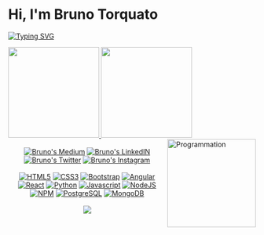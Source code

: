 # Hi, I'm Bruno Torquato

[![Typing SVG](https://readme-typing-svg.herokuapp.com?color=8711BD&lines=Hello%2C+world!;Welcome+to+my+Github)](https://git.io/typing-svg)

<!-- [![Twitter](https://img.shields.io/badge/Twitter-%231DA1F2.svg?&style=flat-square&logo=twitter&logoColor=white)](https://twitter.com/warengonzaga) [![LinkedIn](https://img.shields.io/badge/LinkedIn-%230077B5.svg?&style=flat-square&logo=linkedin&logoColor=white)](https://linkedin.com/in/warengonzagaofficial) [![YouTube](https://img.shields.io/badge/YouTube-%23FF0000.svg?&style=flat-square&logo=youtube&logoColor=white)](https://youtube.com/warengonzaga) [![DEV](https://img.shields.io/badge/DEV-%23000000.svg?&style=flat-square&logo=dev.to&logoColor=white)](https://dev.to/warengonzaga) [![BMC](https://img.shields.io/badge/BuyMeaCoffee-%23FFDD00.svg?&style=flat-square&logo=buy-me-a-coffee&logoColor=black)](https://bmc.xyz/warengonzaga) -->

<div>
  <a href="https://github.com/schwarzx">
<!--   <img height="180em" src="https://github-readme-stats.vercel.app/api?username=schwarzx&show_icons=true&theme=radical&include_all_commits=true&count_private=true" />
  <img height="180em" src="https://github-readme-stats.vercel.app/api/top-langs/?username=schwarzx&layout=compact&langs_count=16&theme=dracula" />
  <img align="right" src="https://i.giphy.com/media/LmNwrBhejkK9EFP504/200w.webp" alt="Programmation" width="175" /> -->
  <img height="185em" src="https://github-readme-stats.vercel.app/api?username=schwarzx&show_icons=true&theme=react&title_color=8711bd&icon_color=8711bd&hide_border=true&include_all_commits=true&count_private=true"/>
  <img height="185em" src="https://github-readme-stats.vercel.app/api/top-langs/?username=schwarzx&theme=react&title_color=8711bd&icon_color=8711bd&hide_border=true&layout=compact"/>
  <img align="right" src="https://i.giphy.com/media/LmNwrBhejkK9EFP504/200w.webp" alt="Programmation" width="180">
<div>
<br /> 

<div align="center">
  <a href="https://medium.com/@schwarzx" target="_blank"><img alt="Bruno's Medium" src="https://img.shields.io/badge/Medium-12100E?style=for-the-badge&logo=medium&logoColor=white" /></a>
  <a href="https://www.linkedin.com/in/brunotsc/" target="_blank"><img alt="Bruno's LinkedIN" src="https://img.shields.io/badge/LinkedIn-0077B5?style=for-the-badge&logo=linkedin&logoColor=white" /></a>
  <a href="https://twitter.com/_schwarzx" target="_blank"><img  alt="Bruno's Twitter"  src="https://img.shields.io/badge/Twitter-1DA1F2?style=for-the-badge&logo=twitter&logoColor=white" /></a>
  <a href="https://www.linkedin.com/in/brunotsc/" target="_blank"><img alt="Bruno's Instagram" src="https://img.shields.io/badge/Instagram-E4405F?style=for-the-badge&logo=instagram&logoColor=white" /></a>
</div>
<br />


<div align="center">   
  <a href="https://www.w3.org/html/" target="_blank"><img  alt="HTML5" src="https://img.icons8.com/color/30/000000/html-5.png" /></a>
  <a href="https://www.w3schools.com/css/" target="_blank"><img  alt="CSS3" src="https://img.icons8.com/color/30/000000/css3.png" /></a>
  <a href="https://getbootstrap.com/" target="_blank"><img alt="Bootstrap" src="https://img.icons8.com/color/30/000000/bootstrap.png" /></a>
  <a href="https://angular.io/" target="_blank"><img alt="Angular" src="https://img.icons8.com/color/30/000000/angularjs.png" /></a>
  <a href="https://reactjs.org/" target="_blank"><img alt="React" src="https://img.icons8.com/plasticine/30/000000/react.png" /></a>
  <a href="https://www.python.org/doc/" target="_blank"><img  alt="Python" src="https://img.icons8.com/color/30/000000/python.png" /></a>
  <a href="https://developer.mozilla.org/en-US/docs/Web/JavaScript" target="_blank"><img  alt="Javascript" src="https://img.icons8.com/color/30/000000/javascript.png" /></a>
  <a href="https://nodejs.org/en/docs/" target="_blank"><img  alt="NodeJS" src="https://img.icons8.com/color/30/000000/nodejs.png" /></a>
  <a href="https://www.npmjs.com/" target="_blank"><img  alt="NPM" src="https://img.icons8.com/color/30/000000/npm.png" /></a>
  <a href="https://www.postgresql.org/" target="_blank"><img  alt="PostgreSQL" src="https://img.icons8.com/color/30/000000/postgreesql.png" /></a>
  <a href="https://www.mongodb.com/" target="_blank"><img  alt="MongoDB" src="https://img.icons8.com/color/30/000000/mongodb.png" /></a> 
  <br />
  <br />
  <a href="https://hits.seeyoufarm.com" target="_blank"><img src="https://hits.seeyoufarm.com/api/count/incr/badge.svg?url=https%3A%2F%2Fgithub.com%2Fschwarzx%2Fhit-counter&count_bg=%238711BD&title_bg=%23555555&icon=&icon_color=%23E7E7E7&title=hits&edge_flat=true"/></a>
<!--   <a href="https://hits.seeyoufarm.com"><img src="https://hits.seeyoufarm.com/api/count/incr/badge.svg?url=https%3A%2F%2Fgithub.com%2Fschwarzx%2Fhit-counter&count_bg=%238711BD&title_bg=%23555555&icon=&icon_color=%23E7E7E7&title=hits&edge_flat=true"/></a> -->
</div>
<br />
<br />  

##

  
